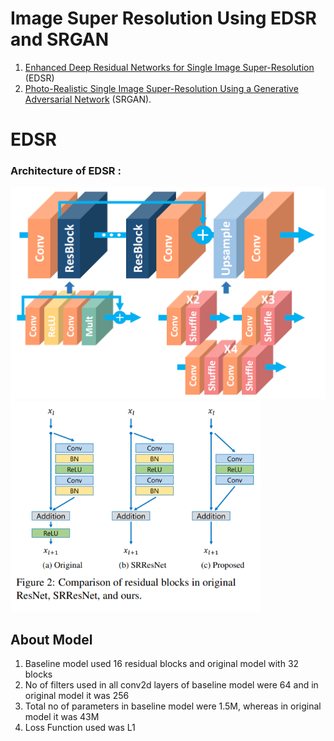 # Image Super Resolution Using EDSR and SRGAN

1. [Enhanced Deep Residual Networks for Single Image Super-Resolution](https://arxiv.org/abs/1707.02921) (EDSR)
2. [Photo-Realistic Single Image Super-Resolution Using a Generative Adversarial Network](https://arxiv.org/abs/1609.04802) (SRGAN).

# EDSR 
### Architecture of EDSR :
<p float="left">
  <img src="https://github.com/IMvision12/Image-Super-Resolution/blob/main/Images/edsr.png" width="600" />
  <img src="https://github.com/IMvision12/Image-Super-Resolution/blob/main/Images/residual.PNG" width="400" /> 

  ## About Model
  1. Baseline model used 16 residual blocks and original model with 32 blocks
  2. No of filters used in all conv2d layers of baseline model were 64 and in original model it was 256
  3. Total no of parameters in baseline model were 1.5M, whereas in original model it was 43M
  4. Loss Function used was L1
